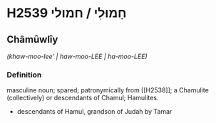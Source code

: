 # H2539 חָמוּלִי / חמולי

## Châmûwlîy

_(khaw-moo-lee' | haw-moo-LEE | ha-moo-LEE)_

### Definition

masculine noun; spared; patronymically from [[H2538]]; a Chamulite (collectively) or descendants of Chamul; Hamulites.

- descendants of Hamul, grandson of Judah by Tamar
